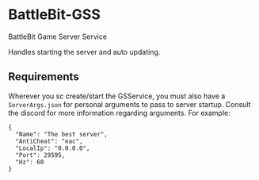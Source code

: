 # BattleBit-GSS
BattleBit Game Server Service

Handles starting the server and auto updating.

## Requirements

Wherever you sc create/start the GSService, you must also have a `ServerArgs.json` for personal arguments to pass to server startup. Consult the discord for more information regarding arguments.
For example:
```
{
  "Name": "The best server",
  "AntiCheat": "eac",
  "LocalIp": "0.0.0.0",
  "Port": 29595,
  "Hz": 60
}
```
